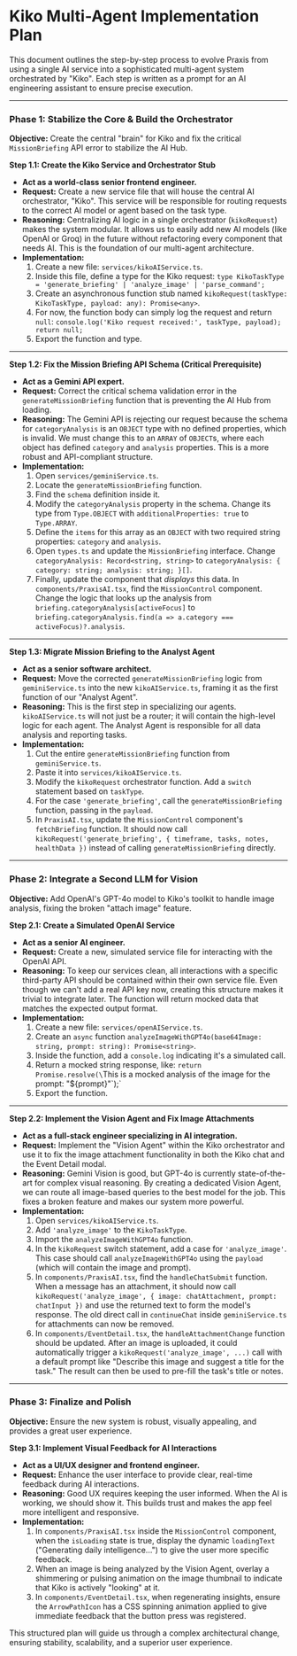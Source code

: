 
# Kiko Multi-Agent Implementation Plan

This document outlines the step-by-step process to evolve Praxis from using a single AI service into a sophisticated multi-agent system orchestrated by "Kiko". Each step is written as a prompt for an AI engineering assistant to ensure precise execution.

---

### **Phase 1: Stabilize the Core & Build the Orchestrator**

**Objective:** Create the central "brain" for Kiko and fix the critical `MissionBriefing` API error to stabilize the AI Hub.

**Step 1.1: Create the Kiko Service and Orchestrator Stub**

*   **Act as a world-class senior frontend engineer.**
*   **Request:** Create a new service file that will house the central AI orchestrator, "Kiko". This service will be responsible for routing requests to the correct AI model or agent based on the task type.
*   **Reasoning:** Centralizing AI logic in a single orchestrator (`kikoRequest`) makes the system modular. It allows us to easily add new AI models (like OpenAI or Groq) in the future without refactoring every component that needs AI. This is the foundation of our multi-agent architecture.
*   **Implementation:**
    1.  Create a new file: `services/kikoAIService.ts`.
    2.  Inside this file, define a type for the Kiko request: `type KikoTaskType = 'generate_briefing' | 'analyze_image' | 'parse_command';`
    3.  Create an asynchronous function stub named `kikoRequest(taskType: KikoTaskType, payload: any): Promise<any>`.
    4.  For now, the function body can simply log the request and return `null`: `console.log('Kiko request received:', taskType, payload); return null;`
    5.  Export the function and type.

---

**Step 1.2: Fix the Mission Briefing API Schema (Critical Prerequisite)**

*   **Act as a Gemini API expert.**
*   **Request:** Correct the critical schema validation error in the `generateMissionBriefing` function that is preventing the AI Hub from loading.
*   **Reasoning:** The Gemini API is rejecting our request because the schema for `categoryAnalysis` is an `OBJECT` type with no defined properties, which is invalid. We must change this to an `ARRAY` of `OBJECT`s, where each object has defined `category` and `analysis` properties. This is a more robust and API-compliant structure.
*   **Implementation:**
    1.  Open `services/geminiService.ts`.
    2.  Locate the `generateMissionBriefing` function.
    3.  Find the `schema` definition inside it.
    4.  Modify the `categoryAnalysis` property in the schema. Change its type from `Type.OBJECT` with `additionalProperties: true` to `Type.ARRAY`.
    5.  Define the `items` for this array as an `OBJECT` with two required string properties: `category` and `analysis`.
    6.  Open `types.ts` and update the `MissionBriefing` interface. Change `categoryAnalysis: Record<string, string>` to `categoryAnalysis: { category: string; analysis: string; }[]`.
    7.  Finally, update the component that *displays* this data. In `components/PraxisAI.tsx`, find the `MissionControl` component. Change the logic that looks up the analysis from `briefing.categoryAnalysis[activeFocus]` to `briefing.categoryAnalysis.find(a => a.category === activeFocus)?.analysis`.

---

**Step 1.3: Migrate Mission Briefing to the Analyst Agent**

*   **Act as a senior software architect.**
*   **Request:** Move the corrected `generateMissionBriefing` logic from `geminiService.ts` into the new `kikoAIService.ts`, framing it as the first function of our "Analyst Agent".
*   **Reasoning:** This is the first step in specializing our agents. `kikoAIService.ts` will not just be a router; it will contain the high-level logic for each agent. The Analyst Agent is responsible for all data analysis and reporting tasks.
*   **Implementation:**
    1.  Cut the entire `generateMissionBriefing` function from `geminiService.ts`.
    2.  Paste it into `services/kikoAIService.ts`.
    3.  Modify the `kikoRequest` orchestrator function. Add a `switch` statement based on `taskType`.
    4.  For the case `'generate_briefing'`, call the `generateMissionBriefing` function, passing in the `payload`.
    5.  In `PraxisAI.tsx`, update the `MissionControl` component's `fetchBriefing` function. It should now call `kikoRequest('generate_briefing', { timeframe, tasks, notes, healthData })` instead of calling `generateMissionBriefing` directly.

---

### **Phase 2: Integrate a Second LLM for Vision**

**Objective:** Add OpenAI's GPT-4o model to Kiko's toolkit to handle image analysis, fixing the broken "attach image" feature.

**Step 2.1: Create a Simulated OpenAI Service**

*   **Act as a senior AI engineer.**
*   **Request:** Create a new, simulated service file for interacting with the OpenAI API.
*   **Reasoning:** To keep our services clean, all interactions with a specific third-party API should be contained within their own service file. Even though we can't add a real API key now, creating this structure makes it trivial to integrate later. The function will return mocked data that matches the expected output format.
*   **Implementation:**
    1.  Create a new file: `services/openAIService.ts`.
    2.  Create an `async` function `analyzeImageWithGPT4o(base64Image: string, prompt: string): Promise<string>`.
    3.  Inside the function, add a `console.log` indicating it's a simulated call.
    4.  Return a mocked string response, like: `return Promise.resolve(\`This is a mocked analysis of the image for the prompt: "\${prompt}"\`);`
    5.  Export the function.

---

**Step 2.2: Implement the Vision Agent and Fix Image Attachments**

*   **Act as a full-stack engineer specializing in AI integration.**
*   **Request:** Implement the "Vision Agent" within the Kiko orchestrator and use it to fix the image attachment functionality in both the Kiko chat and the Event Detail modal.
*   **Reasoning:** Gemini Vision is good, but GPT-4o is currently state-of-the-art for complex visual reasoning. By creating a dedicated Vision Agent, we can route all image-based queries to the best model for the job. This fixes a broken feature and makes our system more powerful.
*   **Implementation:**
    1.  Open `services/kikoAIService.ts`.
    2.  Add `'analyze_image'` to the `KikoTaskType`.
    3.  Import the `analyzeImageWithGPT4o` function.
    4.  In the `kikoRequest` switch statement, add a case for `'analyze_image'`. This case should call `analyzeImageWithGPT4o` using the `payload` (which will contain the image and prompt).
    5.  In `components/PraxisAI.tsx`, find the `handleChatSubmit` function. When a message has an attachment, it should now call `kikoRequest('analyze_image', { image: chatAttachment, prompt: chatInput })` and use the returned text to form the model's response. The old direct call in `continueChat` inside `geminiService.ts` for attachments can now be removed.
    6.  In `components/EventDetail.tsx`, the `handleAttachmentChange` function should be updated. After an image is uploaded, it could automatically trigger a `kikoRequest('analyze_image', ...)` call with a default prompt like "Describe this image and suggest a title for the task." The result can then be used to pre-fill the task's title or notes.

---
### **Phase 3: Finalize and Polish**

**Objective:** Ensure the new system is robust, visually appealing, and provides a great user experience.

**Step 3.1: Implement Visual Feedback for AI Interactions**

*   **Act as a UI/UX designer and frontend engineer.**
*   **Request:** Enhance the user interface to provide clear, real-time feedback during AI interactions.
*   **Reasoning:** Good UX requires keeping the user informed. When the AI is working, we should show it. This builds trust and makes the app feel more intelligent and responsive.
*   **Implementation:**
    1.  In `components/PraxisAI.tsx` inside the `MissionControl` component, when the `isLoading` state is true, display the dynamic `loadingText` ("Generating daily intelligence...") to give the user more specific feedback.
    2.  When an image is being analyzed by the Vision Agent, overlay a shimmering or pulsing animation on the image thumbnail to indicate that Kiko is actively "looking" at it.
    3.  In `components/EventDetail.tsx`, when regenerating insights, ensure the `ArrowPathIcon` has a CSS spinning animation applied to give immediate feedback that the button press was registered.

This structured plan will guide us through a complex architectural change, ensuring stability, scalability, and a superior user experience.